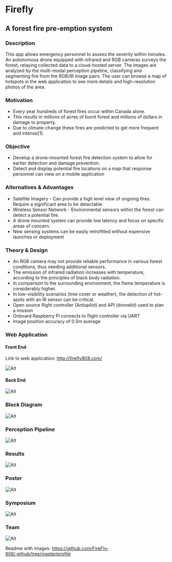 # Firefly

## A forest fire pre-emption system

### Description
This app allows emergency personnel to assess the severity within minutes. An autonomous drone equipped with infrared and RGB cameras surveys the forest, relaying collected data to a cloud-hosted server. The images are analyzed by the multi-modal perception pipeline, classifying and segmenting fire from the RGB/IR image pairs. The user can browse a map of hotspots in the web application to see more details and high-resolution photos of the area.

### Motivation
- Every year hundreds of forest fires occur within Canada alone. 
- This results in millions of acres of burnt forest and millions of dollars in damage to property. 
- Due to climate-change these fires are predicted to get more frequent and intense[1].

### Objective
- Develop a drone-mounted forest fire detection system to allow for earlier detection and damage prevention. 
- Detect and display potential fire locations on a map that response personnel can view on a mobile application

### Alternatives & Advantages
- Satellite Imagery - Can provide a high level view of ongoing fires. Require a significant area to be detectable
- Wireless Sensor Network - Environmental sensors within the forest can detect a potential fire.
- A drone mounted system can provide low latency and focus on specific areas of concern.
- New sensing systems can be easily retrofitted without expensive launches or deployment 

### Theory & Design
- An RGB camera may not provide reliable performance in various forest conditions, thus needing additional sensors.
- The emission of infrared radiation increases with temperature, according to the principles of black body radiation.
- In comparison to the surrounding environment, the flame temperature is considerably higher.
- In low-visibility scenarios (tree cover or weather), the detection of hot-spots with an IR sensor can be critical.
- Open source flight controller (Ardupilot) and API (dronekit) used to plan a mission
- Onboard Raspberry Pi connects to flight controller via UART
- Image position accuracy of 0.5m average

### Web Application

#### Front End

Link to web application: 
http://firefly808.com/

![Alt](frontend.png "Title")

#### Back End

![Alt](server_diagram.png "Title")

### Block Diagram

![Alt](full_block_diagram.png "Title")

### Perception Pipeline

![Alt](../ml_pipeline.png "Title")

### Results

![Alt](results.png "Title")

### Poster

![Alt](poster.png "Title")

### Symposium

![Alt](symposium.jpg "Title")

### Team

![Alt](team.jpg "Title")

Readme with images:
https://github.com/FireFly-808/.github/tree/master/profile

